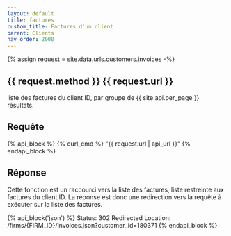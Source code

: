```yaml
---
layout: default
title: factures
custom_title: Factures d'un client
parent: Clients
nav_order: 2000
---
```

{% assign request = site.data.urls.customers.invoices -%}
## {{ request.method }} {{ request.url }}

liste des factures du client ID, par groupe de {{ site.api.per_page }} résultats.

## Requête

{% api_block %}
  {% curl_cmd %} "{{ request.url | api_url }}"
{% endapi_block %}

## Réponse

Cette fonction est un raccourci vers la liste des factures, liste restreinte aux factures du client ID.
La réponse est donc une redirection vers la requête à exécuter sur la liste des factures.

{% api_block('json') %}
Status: 302 Redirected
Location: /firms/{FIRM_ID}/invoices.json?customer_id=180371
{% endapi_block %}